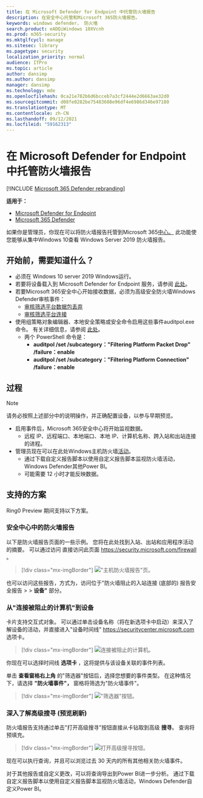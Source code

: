 ```yaml
---
title: 在 Microsoft Defender for Endpoint 中托管防火墙报告
description: 在安全中心托管和Microsoft 365防火墙报告。
keywords: windows defender， 防火墙
search.product: eADQiWindows 10XVcnh
ms.prod: m365-security
ms.mktglfcycl: manage
ms.sitesec: library
ms.pagetype: security
localization_priority: normal
audience: ITPro
ms.topic: article
author: dansimp
ms.author: dansimp
manager: dansimp
ms.technology: mde
ms.openlocfilehash: 0ca21e782b6d6bcceb7a3cf2444e2d6663ae32d0
ms.sourcegitcommit: d08fe0282be75483608e96df4e6986d346e97180
ms.translationtype: MT
ms.contentlocale: zh-CN
ms.lasthandoff: 09/12/2021
ms.locfileid: "59162313"
---
```

# <a name="host-firewall-reporting-in-microsoft-defender-for-endpoint"></a>在 Microsoft Defender for Endpoint 中托管防火墙报告

[!INCLUDE [Microsoft 365 Defender rebranding](../../includes/microsoft-defender.md)]

**适用于：**
- [Microsoft Defender for Endpoint](https://go.microsoft.com/fwlink/p/?linkid=2154037)
- [Microsoft 365 Defender](https://go.microsoft.com/fwlink/?linkid=2118804)

如果你是管理员，你现在可以将防火墙报告托管到Microsoft 365[中心。](https://security.microsoft.com) 此功能使您能够从集中Windows 10查看 Windows Server 2019 防火墙报告。

## <a name="what-do-you-need-to-know-before-you-begin"></a>开始前，需要知道什么？

- 必须在 Windows 10 server 2019 Windows运行。
- 若要将设备载入到 Microsoft Defender for Endpoint 服务，请参阅 [此处](onboard-configure.md)。
- 若要Microsoft 365安全中心开始接收数据，必须为高级安全防火墙Windows Defender审核事件： 
  - [审核筛选平台数据包丢弃](/windows/security/threat-protection/auditing/audit-filtering-platform-packet-drop)
  - [审核筛选平台连接](/windows/security/threat-protection/auditing/audit-filtering-platform-connection)
- 使用组策略对象编辑器、本地安全策略或安全命令启用这些事件auditpol.exe命令。 有关详细信息，请参阅 [此处](/windows/win32/fwp/auditing-and-logging)。
  - 两个 PowerShell 命令是：
    - **auditpol /set /subcategory："Filtering Platform Packet Drop" /failure：enable**
    - **auditpol /set /subcategory："Filtering Platform Connection" /failure：enable**

## <a name="the-process"></a>过程

> [!NOTE]
> 请务必按照上述部分中的说明操作，并正确配置设备，以参与早期预览。

- 启用事件后，Microsoft 365安全中心将开始监视数据。
  - 远程 IP、远程端口、本地端口、本地 IP、计算机名称、跨入站和出站连接的进程。
- 管理员现在可以在此处Windows主机防火墙[活动](https://security.microsoft.com/firewall)。
  - 通过下载自定义报告脚本以使用自定义报告[](https://github.com/microsoft/MDATP-PowerBI-Templates/tree/master/Firewall)脚本监视防火墙活动，Windows Defender其他Power BI。
  - 可能需要 12 小时才能反映数据。

## <a name="supported-scenarios"></a>支持的方案

Ring0 Preview 期间支持以下方案。

### <a name="firewall-reporting-in-security-center"></a>安全中心中的防火墙报告

以下是防火墙报告页面的一些示例。 您将在此处找到入站、出站和应用程序活动的摘要。 可以通过访问 直接访问此页面 https://security.microsoft.com/firewall 。

> [!div class="mx-imgBorder"]
> !["主机防火墙报告"页。](\images\host-firewall-reporting-page.png)

也可以访问这些报告，方式为，访问位于"防火墙阻止的入站连接 (底部的) 报告安全报告 \>  \> **设备"** 部分。

### <a name="from-computers-with-a-blocked-connection-to-device"></a>从"连接被阻止的计算机"到设备

卡片支持交互式对象。 可以通过单击设备名称（将在新选项卡中启动）来深入了解设备的活动，并直接进入"设备时间线" https://securitycenter.microsoft.com 选项卡。 

> [!div class="mx-imgBorder"]
> ![连接被阻止的计算机。](\images\firewall-reporting-blocked-connection.png)

你现在可以选择时间线 **选项卡** ，这将提供与该设备关联的事件列表。

单击 **查看窗格右上角** 的"筛选器"按钮后，选择您想要的事件类型。 在这种情况下，请选择 **"防火墙事件"，** 窗格将筛选为"防火墙事件"。

> [!div class="mx-imgBorder"]
> !["筛选器"按钮。](\images\firewall-reporting-filters-button.png)

### <a name="drill-into-advanced-hunting-preview-refresh"></a>深入了解高级搜寻 (预览刷新) 

防火墙报告支持通过单击"打开高级搜寻"按钮直接从卡钻取到高级 **搜寻**。 查询将预填充。

> [!div class="mx-imgBorder"]
> ![打开高级搜寻按钮。](\images\firewall-reporting-advanced-hunting.png)

现在可以执行查询，并且可以浏览过去 30 天内的所有其他相关防火墙事件。

对于其他报告或自定义更改，可以将查询导出到Power BI进一步分析。 通过下载自定义报告脚本以使用自定义报告[](https://github.com/microsoft/MDATP-PowerBI-Templates/tree/master/Firewall)脚本监视防火墙活动，Windows Defender自定义Power BI。
